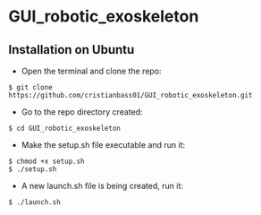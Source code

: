 # GUI_robotic_exoskeleton

## Installation on Ubuntu
- Open the terminal and clone the repo:
```
$ git clone https://github.com/cristianbass01/GUI_robotic_exoskeleton.git
```
- Go to the repo directory created:
```
$ cd GUI_robotic_exoskeleton 
```
- Make the setup.sh file executable and run it:
```
$ chmod +x setup.sh
$ ./setup.sh
```
- A new launch.sh file is being created, run it:
```
$ ./launch.sh
```
